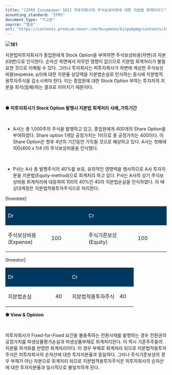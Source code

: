 ```yaml
---
title: "[IFRS Issuepaper 181] 피투자회사의 주식보상비용에 대한 지분법 회계처리①"
acounting_standard: "IFRS"
document_type: "기고문"
source: "엘곰"
url: "https://contents.premium.naver.com/busymoon/kicpakpmg/contents/240802171238142iz"
---
```

![](https://n2.news.naver.com/l.gif?type=content)**181**

지분법피투자회사가 종업원에게 Stock Option을 부여하면 주식보상비용(차변)과 자본(대변)으로 인식한다. 순자산 측면에서 아무런 영향이 없으므로 지분법 회계처리가 불필요한 것으로 이해될 수 있다. 그러나 투자회사는 피투자회사가 차변에 계상한 주식보상비용(expense, p/l)에 대한 지분율 상당액을 지분법손실로 인식하는 동시에 지분법적용투자주식을 감소시켜야 한다. 이는 종업원에 대한 Stock Option 부여는 투자자의 지분을 희석(침해)하는 결과로 이어지기 때문이다.

​

**● 피투자회사가 Stock Option 발행시 지분법 회계처리 사례\_가득기간**

​

- A사는 총 1,000주의 주식을 발행하고 있고, 종업원에게 400개의 Share Option을 부여하였다. Share option 1개당 공정가치는 1이므로 총 공정가치는 400이다. 이 Share Option은 향후 4년의 기간동안 가득될 것으로 예상하고 있다. A사는 첫해에 100(400 x 1/4 )의 주식보상비용을 인식했다.

​

- P사는 A사 총 발행주식의 40%를 보유, 유의적인 영향력을 행사하므로 A사 투자지분을 지분법(Equity-method)으로 회계처리 하고 있다. P사는 A사의 상기 주식보상비용 회계처리에 대응하여 100의 40%인 40의 지분법손실을 인식하였다. 이 때 상대계정은 지분법적용투자주식으로 처리한다.

\[Investee\]

<table style=""><tbody><tr><td colspan="2" rowspan="1" style="width: 50.0%; height: 43.0px;  background-color: #003960;"><div><p style=""><span style="color:#ffffff;">Dr</span></p></div></td><td colspan="2" rowspan="1" style="width: 50.0%; height: 43.0px;  background-color: #003960;"><div><p style=""><span style="color:#ffffff;">Cr</span></p></div></td></tr><tr><td colspan="1" rowspan="1" style="width: 26.91%; height: 43.0px;  "><div><p style=""><span style="">주식보상비용(Expense)</span></p></div></td><td colspan="1" rowspan="1" style="width: 23.09%; height: 43.0px;  "><div><p style=""><span style="">100</span></p></div></td><td colspan="1" rowspan="1" style="width: 30.44%; height: 43.0px;  "><div><p style=""><span style="">주식기준보상(Equity)</span></p></div></td><td colspan="1" rowspan="1" style="width: 19.56%; height: 43.0px;  "><div><p style=""><span style="">100</span></p></div></td></tr></tbody></table>

\[Investor\]

<table style=""><tbody><tr><td colspan="2" rowspan="1" style="width: 50.0%; height: 43.0px;  background-color: #003960;"><div><p style=""><span style="color:#ffffff;">Dr</span></p></div></td><td colspan="2" rowspan="1" style="width: 50.0%; height: 43.0px;  background-color: #003960;"><div><p style=""><span style="color:#ffffff;">Cr</span></p></div></td></tr><tr><td colspan="1" rowspan="1" style="width: 37.06%; height: 43.0px;  "><div><p style=""><span style="">지분법손실</span></p></div></td><td colspan="1" rowspan="1" style="width: 12.94%; height: 43.0px;  "><div><p style=""><span style="">40</span></p></div></td><td colspan="1" rowspan="1" style="width: 37.06%; height: 43.0px;  "><div><p style=""><span style="">지분법적용투자주식</span></p></div></td><td colspan="1" rowspan="1" style="width: 12.94%; height: 43.0px;  "><div><p style=""><span style="">40</span></p></div></td></tr></tbody></table>

**● View & Opinion**

**​**

피투자회사가 Fixed-for-Fixed 요건을 불충족하는 전환사채를 발행하는 경우 전환권의 공정가치를 파생상품평가손실과 파생상품부채로 회계처리한다. 이 역시 기존주주들의 지분율 희석화를 반영한 회계처리이다. 이 경우 부채로 회계처리 되므로 지분법적용투자주식은 피투자회사의 순자산에 대한 투자지분율과 동일하다. 그러나 주식기준보상의 경우 부채가 아닌 자본으로 회계처리 되므로 지분법적용투자주식은 피투자회사의 순자산에 대한 투자지분율과 일시적으로 불일치하게 된다.
